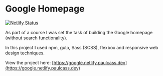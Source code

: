 # Google Homepage

[![Netlify Status](https://api.netlify.com/api/v1/badges/8ea2d4e9-fce9-4be9-94b5-acad291764a3/deploy-status)](https://app.netlify.com/projects/paulca55-google/deploys)

As part of a course I was set the task of building the Google homepage (without search functionality).

In this project I used npm, gulp, Sass (SCSS), flexbox and responsive web design techniques.

View the project here: [https://google.netlify.paulcass.dev](https://google.netlify.paulcass.dev)

